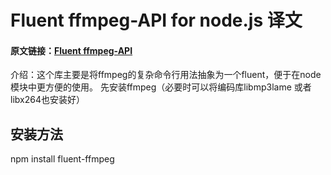 # Fluent ffmpeg-API for node.js 译文

#### 原文链接：[Fluent ffmpeg-API](https://github.com/fluent-ffmpeg/node-fluent-ffmpeg)

介绍：这个库主要是将ffmpeg的复杂命令行用法抽象为一个fluent，便于在node模块中更方便的使用。
      先安装ffmpeg（必要时可以将编码库libmp3lame 或者 libx264也安装好）
      
## 安装方法
  npm install fluent-ffmpeg
